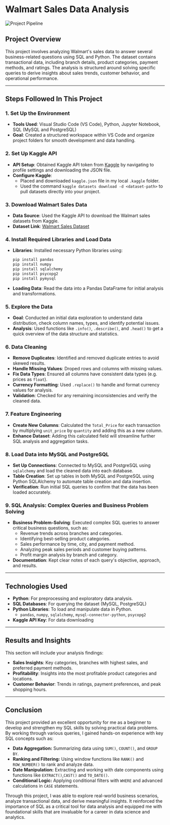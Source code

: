 # Walmart Sales Data Analysis

![Project Pipeline](https://github.com/user-attachments/assets/ef692414-3ad2-4219-b868-8ad9f7d97584)

## Project Overview
This project involves analyzing Walmart's sales data to answer several business-related questions using SQL and Python. 
The dataset contains transactional data, including branch details, product categories, payment methods, and ratings. 
The analysis is structured around solving specific queries to derive insights about sales trends, customer behavior, 
and operational performance.

---

##  Steps Followed In This Project

### 1. Set Up the Environment
   - **Tools Used**: Visual Studio Code (VS Code), Python, Jupyter Notebook, SQL (MySQL and PostgreSQL)
   - **Goal**: Created a structured workspace within VS Code and organize project folders for smooth development and data handling.

### 2. Set Up Kaggle API
   - **API Setup**: Obtained Kaggle API token from [Kaggle](https://www.kaggle.com/) by navigating to profile settings and downloading the JSON file.
   - **Configure Kaggle**: 
      - Placed and downloaded `kaggle.json` file in my local `.kaggle` folder.
      - Used the command `kaggle datasets download -d <dataset-path>` to pull datasets directly into your project.
    
### 3. Download Walmart Sales Data
   - **Data Source**: Used the Kaggle API to download the Walmart sales datasets from Kaggle.
   - **Dataset Link**: [Walmart Sales Dataset](https://www.kaggle.com/najir0123/walmart-10k-sales-datasets)

### 4. Install Required Libraries and Load Data
   - **Libraries**: Installed necessary Python libraries using:
     ```bash
     pip install pandas
     pip install numpy
     pip install sqlalchemy
     pip install psycopg2
     pip install pymysql
     ```
   - **Loading Data**: Read the data into a Pandas DataFrame for initial analysis and transformations.

### 5. Explore the Data
   - **Goal**: Conducted an initial data exploration to understand data distribution, check column names, types, and identify potential issues.
   - **Analysis**: Used functions like `.info()`, `.describe()`, and `.head()` to get a quick overview of the data structure and statistics.

### 6. Data Cleaning
   - **Remove Duplicates**: Identified and removed duplicate entries to avoid skewed results.
   - **Handle Missing Values**: Droped rows and columns with missing values.
   - **Fix Data Types**: Ensured all columns have consistent data types (e.g. prices as `float`).
   - **Currency Formatting**: Used `.replace()` to handle and format currency values for analysis.
   - **Validation**: Checked for any remaining inconsistencies and verify the cleaned data.

### 7. Feature Engineering
   - **Create New Columns**: Calculated the `Total_Price` for each transaction by multiplying `unit_price` by `quantity` and adding this as a new column.
   - **Enhance Dataset**: Adding this calculated field will streamline further SQL analysis and aggregation tasks.

### 8. Load Data into MySQL and PostgreSQL
   - **Set Up Connections**: Connected to MySQL and PostgreSQL using `sqlalchemy` and load the cleaned data into each database.
   - **Table Creation**: Set up tables in both MySQL and PostgreSQL using Python SQLAlchemy to automate table creation and data insertion.
   - **Verification**: Run initial SQL queries to confirm that the data has been loaded accurately.

### 9. SQL Analysis: Complex Queries and Business Problem Solving
   - **Business Problem-Solving**: Executed complex SQL queries to answer critical business questions, such as:
     - Revenue trends across branches and categories.
     - Identifying best-selling product categories.
     - Sales performance by time, city, and payment method.
     - Analyzing peak sales periods and customer buying patterns.
     - Profit margin analysis by branch and category.
   - **Documentation**: Kept clear notes of each query's objective, approach, and results.

---

## Technologies Used

- **Python**: For preprocessing and exploratory data analysis.
- **SQL Databases**: For querying the dataset (MySQL, PostgreSQL)
- **Python Libraries**: To load and manipulate data in Python.
  - `pandas`, `numpy`, `sqlalchemy`, `mysql-connector-python`, `psycopg2`
- **Kaggle API Key**: For data downloading

---

## Results and Insights

This section will include your analysis findings:
- **Sales Insights**: Key categories, branches with highest sales, and preferred payment methods.
- **Profitability**: Insights into the most profitable product categories and locations.
- **Customer Behavior**: Trends in ratings, payment preferences, and peak shopping hours.

---

## Conclusion

This project provided an excellent opportunity for me as a beginner to develop and strengthen my SQL skills by solving practical data problems. 
By working through various queries, I gained hands-on experience with key SQL concepts such as:

- **Data Aggregation:** Summarizing data using `SUM()`, `COUNT()`, and `GROUP BY`.
- **Ranking and Filtering:** Using window functions like `RANK()` and `ROW_NUMBER()` to rank and analyze data.
- **Date Manipulation:** Extracting and working with date components using functions like `EXTRACT()`,`CAST()` and `TO_DATE()`.
- **Conditional Logic:** Applying conditional filters with `WHERE` and advanced calculations in `CASE` statements.

Through this project, I was able to explore real-world business scenarios, analyze transactional data, and derive meaningful insights. 
It reinforced the importance of SQL as a critical tool for data analysis and equipped me with foundational skills that are invaluable for 
a career in data science and analytics.




